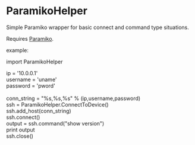 # ParamikoHelper
Simple Paramiko wrapper for basic connect and command type situations.

Requires <a href="https://github.com/paramiko/paramiko">Paramiko</a>.

example:

  import ParamikoHelper
  
  ip = '10.0.0.1' <br />
  username = 'uname' <br />
  password = 'pword' <br />
  <br />
  conn_string = "%s,%s,%s" % (ip,username,password) <br />
  ssh = ParamikoHelper.ConnectToDevice() <br />
  ssh.add_host(conn_string) <br />
  ssh.connect() <br />
  output = ssh.command("show version") <br />
  print output <br />
  ssh.close()
